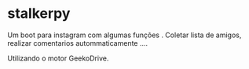 # stalkerpy
Um boot para instagram com algumas funções . Coletar lista de amigos, realizar comentarios autommaticamente ....

Utilizando o motor GeekoDrive.
